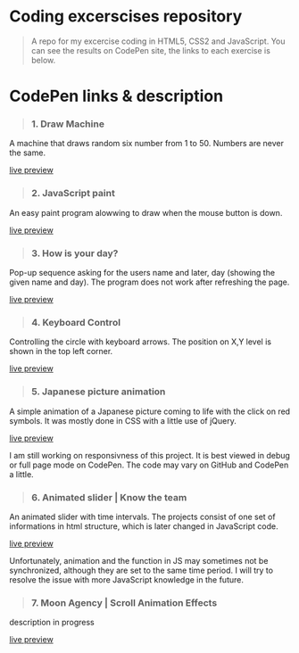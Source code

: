 # Coding excerscises repository
> A repo for my excercise coding in HTML5, CSS2 and JavaScript. You can see the results on CodePen site, the links to each exercise is below. 

# CodePen links & description

> ### 1. Draw Machine
A machine that draws random six number from 1 to 50. Numbers are never the same.

[live preview](https://codepen.io/nikara4/pen/rNerXeq)




> ### 2. JavaScript paint
An easy paint program alowwing to draw when the mouse button is down.

[live preview](https://codepen.io/nikara4/pen/gOrBMoy)




> ### 3. How is your day?
Pop-up sequence asking for the users name and later, day (showing the given name and day). The program does not work after refreshing the page.

[live preview](https://codepen.io/nikara4/pen/jOqJgZg)




> ### 4. Keyboard Control
Controlling the circle with keyboard arrows. The position on X,Y level is shown in the top left corner. 

[live preview](https://codepen.io/nikara4/pen/qBNBwry)




> ### 5. Japanese picture animation
A simple animation of a Japanese picture coming to life with the click on red symbols. It was mostly done in CSS with a little use of jQuery.

[live preview](https://codepen.io/nikara4/pen/bGqEaaw)

I am still working on responsivness of this project. It is best viewed in debug or full page mode on CodePen. The code may vary on GitHub and CodePen a little.




> ### 6. Animated slider | Know the team
An animated slider with time intervals. The projects consist of one set of informations in html structure, which is later changed in JavaScript code.

[live preview](https://codepen.io/nikara4/pen/OJpzzEG)

Unfortunately, animation and the function in JS may sometimes not be synchronized, although they are set to the same time period. I will try to resolve the issue with more JavaScript knowledge in the future.




> ### 7. Moon Agency | Scroll Animation Effects
description in progress

[live preview](https://codepen.io/nikara4/pen/ExWbJjZ)
